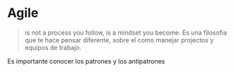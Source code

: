 
# Agile
> is not a process you follow, is a mindset you become. Es una filosofia que te hace pensar diferente, sobre el como manejar projectos y equipos de trabajo.


Es importante conocer los patrones y los antipatrones